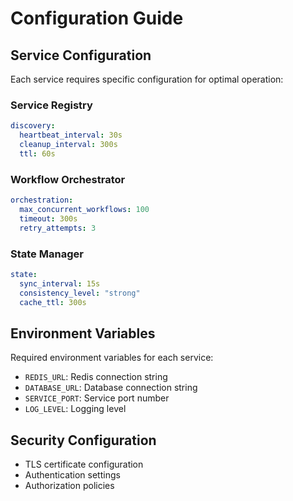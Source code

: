 # Configuration Guide

## Service Configuration
Each service requires specific configuration for optimal operation:

### Service Registry
```yaml
discovery:
  heartbeat_interval: 30s
  cleanup_interval: 300s
  ttl: 60s
```

### Workflow Orchestrator
```yaml
orchestration:
  max_concurrent_workflows: 100
  timeout: 300s
  retry_attempts: 3
```

### State Manager
```yaml
state:
  sync_interval: 15s
  consistency_level: "strong"
  cache_ttl: 300s
```

## Environment Variables
Required environment variables for each service:
- `REDIS_URL`: Redis connection string
- `DATABASE_URL`: Database connection string
- `SERVICE_PORT`: Service port number
- `LOG_LEVEL`: Logging level

## Security Configuration
- TLS certificate configuration
- Authentication settings
- Authorization policies
